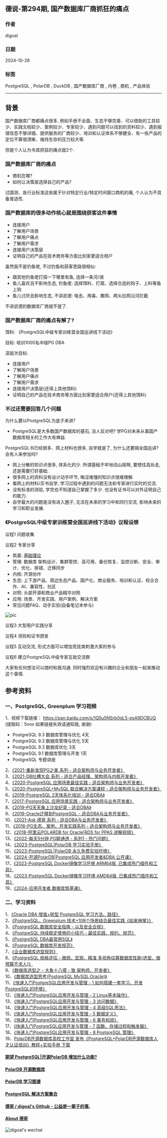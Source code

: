 ## 德说-第294期, 国产数据库厂商抓狂的痛点    
                                                                                        
### 作者                                                            
digoal                                                            
                                                                   
### 日期                                                                 
2024-10-28                                                           
                                                                
### 标签                                                              
PostgreSQL , PolarDB , DuckDB , 国产数据库厂商 , 内卷 , 商机 , 产品体验      
                                                                                       
----                                                                
                                                                              
## 背景      
国产数据库厂商都痛点很多, 例如手册不全面、生态不够完善、可以借助的工具较少、实践文档较少、案例较少、专家较少、遇到问题可以找到的资料较少、遇到报错信息不够详细、提供服务的厂商较少、培训和认证体系不够健全、有一些产品的定位不算很清晰、维持生存的压力较大等.     
  
但是个人认为令其抓狂的痛点就2个.    
  
### 国产数据库厂商的痛点     
- 商机在哪?   
- 如何让决策层选择自己的产品?   
  
过国测、各行业标准这些属于针对特定行业/特定时间窗口商机的痛, 个人认为不具备普适性.    
  
### 国产数据库的很多动作核心就是围绕获客这件事情  
- 连接用户  
- 了解用户场景  
- 了解用户痛点  
- 了解用户需求  
- 连接用户决策层  
- 证明自己的产品在技术商务等方面比别家更适合用户     
  
  
虽然我不是钓鱼佬, 不过钓鱼和获客思路很相似:    
- 跟其他钓鱼佬打探一下哪里有鱼, 选择一条河/湖     
- 鱼儿喜欢且不影响生态, 钓鱼佬: 选择饵料、打窝、选择合适的钩子、上料等鱼上钩     
- 鱼儿讨厌且影响生态, 不讲武德: 电击、用毒、撒网、两头拉网沿河拦截     
  
不讲武德的数据库厂商就不提了.     
  
### 国产数据库厂商的痛点有解了?    
  
饵料: 《PostgreSQL中级专家训练营全国巡讲线下活动》    
  
目标: 培训1000名中级PG DBA     
  
深层次目标:   
- 连接用户  
- 了解用户场景  
- 了解用户痛点  
- 了解用户需求  
- 连接用户决策层(还得上其他饵料)  
- 证明自己的产品在技术商务等方面比别家更适合用户(还得上其他饵料)  
  
  
### 不过还需要回答几个问题  
为什么要以PostgreSQL为底子来讲?     
- PostgreSQL是大多数国产数据库的基石, 没人反对吧?  学PG对未来从事国产数据库相关的工作大有裨益.      
  
  
PostgreSQL书已经很多、网上材料也很多, 自学就是了, 为什么还要搞全国巡讲? 会有人来参加吗?    
- 网上分散的知识点很多, 体系化的少. 所谓基础不牢地动山摇啊, 要想往高处走, 还是需要打好基础.     
- 很多网上的资料没有设计动手环节, 晦涩难懂的知识点很难理解.    
- 看网上的材料/买书自学, 学习过程中遇到的问题无法和专家进行实时的交流.    
- 没有标准的测验, 学完也不知道自己掌握了多少. 也没有证书可以对外证明自己的能力.        
- 自学最大的问题是没有进入圈子, 无法在未来的学习中和同行交流, 影响未来的学习和职业发展.      
  
  
### 《PostgreSQL中级专家训练营全国巡讲线下活动》议程设想     
  
议程1 问题收集       
     
议程2 专家分享   
- 筑基: [基础理论](../202409/20240914_01.md)       
- 管理: 数据库 架构设计、集群管控、高可用、备份恢复、监控诊断、安全、审计、优化、排错、迁移同步      
- 内核: 开源协作      
- 生态: 上下游产品、周边生态产品、国产化、商业服务、培训和认证、校企合作、AI、兼容性、社区         
- 对照: 头部开源和商业产品精华对照     
- 应用: 场景、开发实践、用户案例、解决方案       
- 常见问题FAQ、动手实验(自备笔记本参与)        
  
![pic](../202310/20231030_02_pic_001.jpg)    
    
议程3 大型用户实践分享       
    
议程4 测验和证书颁发    
    
议程5 互动交流, 形式方面可以增加竞技类刺激大家的参与        
    
议程6 建立PostgreSQL中级专家互助交流群    
    
    
大家有任何想法可以随时和我沟通. 同时强烈欢迎有兴趣的企业和朋友一起来推动这个事情.        
    
    
    
    
## 参考资料  
  
### 一、PostgreSQL, Greenplum 学习视频    
    
1、视频下载链接： https://pan.baidu.com/s/1Q5u5NSrb0gL5-psA9DCBUQ   (提取码：5nox   如果链接失效请通知我, 谢谢)    
- PostgreSQL 9.3 数据库管理与优化 4天    
- PostgreSQL 9.3 数据库管理与优化 5天    
- PostgreSQL 9.3 数据库优化 3天    
- PostgreSQL 9.1 数据库管理与开发 1天    
- PostgreSQL 专题讲座    
    
2、[《2021-重新发现PG之美 系列 - 适合架构师与业务开发者》](../202105/20210526_02.md)    
3、[《2021-DB吐槽大会 系列 - 适合产品经理、架构师与内核开发者》](../202108/20210823_05.md)    
4、[《2020-PostgreSQL 应用场景最佳实践 - 适合架构师与业务开发者》](../202009/20200903_02.md)    
5、[《2020-PostgreSQL+MySQL 联合解决方案课程 - 适合架构师与业务开发者》](../202001/20200118_02.md)    
6、[《2019-PostgreSQL 2天体系化培训 - 适合DBA》](../201901/20190105_01.md)    
7、[《2017-PostgreSQL 应用场景实践 - 适合架构师与业务开发者》](../201805/20180524_02.md)    
8、[《2019-PG天天象上沙龙纪录 - 适合DBA》](../201801/20180121_01.md)    
9、[《2019-Oracle迁移到PostgreSQL - 适合DBA与业务开发者》](../201906/20190615_03.md)      
10、[《2021-Ask 德哥 系列 - 适合DBA与业务开发者》](../202109/20210928_01.md)      
11、[《2018-PG生态、案例、开发实践系列 - 适合架构师与业务开发者》](https://edu.aliyun.com/course/836/lesson/list)    
12、[《2018-阿里云POLARDB for Oracle|RDS for PPAS 讲解视频》](https://yq.aliyun.com/live/582)    
13、[《2022-每天5分钟,PG聊通透 - 系列1 - 热门问题》](../202112/20211209_02.md)     
14、[《2023-PostgreSQL|PolarDB 学习实验手册》](../202308/20230822_02.md)       
15、[《2023-PostgreSQL|PolarDB 永久免费实验环境》](https://developer.aliyun.com/adc/scenario/f55dbfac77c0467a9d3cd95ff6697a31)       
16、[《2024-开源PolarDB|PostgreSQL 应用开发者&DBA 公开课》](../202310/20231030_02.md)       
17、[《2023-PostgreSQL Docker镜像学习环境 ARM64版, 已集成热门插件和工具》](../202308/20230814_02.md)       
18、[《2023-PostgreSQL Docker镜像学习环境 AMD64版, 已集成热门插件和工具》](../202307/20230710_03.md)       
19、[《2024-应用开发者 数据库筑基课》](../202409/20240914_01.md)       
    
### 二、学习资料    
    
1、[《Oracle DBA 增值+转型 PostgreSQL 学习方法、路径》](../201804/20180425_01.md)     
2、[《PostgreSQL、Greenplum 技术+108个场景结合最佳实践《如来神掌》》](../201706/20170601_02.md)      
3、[《PostgreSQL 数据库安全指南 - 以及安全合规》](../201506/20150601_01.md)      
4、[《PostgreSQL 持续稳定使用的小技巧 - 最佳实践、规约、规范》](../201902/20190219_02.md)      
5、[《PostgreSQL DBA最常用SQL》](../202005/20200509_02.md)      
6、[《PostgreSQL 数据库开发规范》](../201609/20160926_01.md)      
7、[《企业数据库选型规则》](197001/20190214_01.md)      
8、[《PostgreSQL 规格评估 - 微观、宏观、精准 多视角估算数据库性能(选型、做预算不求人)》](../201709/20170921_01.md)      
9、[《数据库选型之 - 大象十八摸 - 致 架构师、开发者》](../201702/20170209_01.md)      
10、[《数据库选型思考(PostgreSQL,MySQL,Oracle)》](../201702/20170208_03.md)      
11、[《快速入门PostgreSQL应用开发与管理 - 1 如何搭建一套学习、开发PostgreSQL的环境》](../201704/20170411_01.md)      
12、[《快速入门PostgreSQL应用开发与管理 - 2 Linux基本操作》](../201704/20170411_02.md)      
13、[《快速入门PostgreSQL应用开发与管理 - 3 访问数据》](../201704/20170411_03.md)      
14、[《快速入门PostgreSQL应用开发与管理 - 4 高级SQL用法》](../201704/20170411_04.md)      
15、[《快速入门PostgreSQL应用开发与管理 - 5 数据定义》](../201704/20170411_05.md)      
16、[《快速入门PostgreSQL应用开发与管理 - 6 事务和锁》](../201704/20170412_01.md)      
17、[《快速入门PostgreSQL应用开发与管理 - 7 函数、存储过程和触发器》](../201704/20170412_02.md)      
18、[《快速入门PostgreSQL应用开发与管理 - 8 PostgreSQL 管理》](../201704/20170412_04.md)      
19、[PolarDB开源数据库高校工作室 发布《PostgreSQL+PolarDB开源数据库人才认证培训》教程+实验手册 下载](../202306/20230616_03.md)      
    
      
  
#### [期望 PostgreSQL|开源PolarDB 增加什么功能?](https://github.com/digoal/blog/issues/76 "269ac3d1c492e938c0191101c7238216")
  
  
#### [PolarDB 开源数据库](https://openpolardb.com/home "57258f76c37864c6e6d23383d05714ea")
  
  
#### [PolarDB 学习图谱](https://www.aliyun.com/database/openpolardb/activity "8642f60e04ed0c814bf9cb9677976bd4")
  
  
#### [PostgreSQL 解决方案集合](../201706/20170601_02.md "40cff096e9ed7122c512b35d8561d9c8")
  
  
#### [德哥 / digoal's Github - 公益是一辈子的事.](https://github.com/digoal/blog/blob/master/README.md "22709685feb7cab07d30f30387f0a9ae")
  
  
#### [About 德哥](https://github.com/digoal/blog/blob/master/me/readme.md "a37735981e7704886ffd590565582dd0")
  
  
![digoal's wechat](../pic/digoal_weixin.jpg "f7ad92eeba24523fd47a6e1a0e691b59")
  
